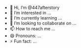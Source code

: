 - 👋 Hi, I’m @447afterstory
- 👀 I’m interested in ...
- 🌱 I’m currently learning ...
- 💞️ I’m looking to collaborate on ...
- 📫 How to reach me ...
- 😄 Pronouns: ...
- ⚡ Fun fact: ...

<!---
447afterstory/447afterstory is a ✨ special ✨ repository because its `README.md` (this file) appears on your GitHub profile.
You can click the Preview link to take a look at your changes.
--->
